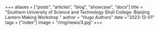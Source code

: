 +++
aliases = ["posts", "articles", "blog", "showcase", "docs"]
title = "Southern University of Science and Technology Shuli College: Bianjing Lantern Making Workshop   "
author = "Hugo Authors"
date ="2023-12-01"
tags = ["index"]
image =  "/img/news/3.jpg"
+++

